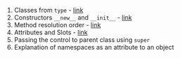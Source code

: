 1. Classes from `type` - [link](ch-01.md)
1. Constructors `__new__` and `__init__` - [link](ch-02.md)
1. Method resolution order - [link](ch-03.md)
1. Attributes and Slots - [link](ch-04.md)
1. Passing the control to parent class using `super`
1. Explanation of namespaces as an attribute to an object
